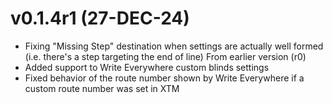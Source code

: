 # v0.1.4r1 (27-DEC-24)
- Fixing "Missing Step" destination when settings are actually well formed (i.e. there's a step targeting the end of line)
From earlier version (r0)
- Added support to Write Everywhere custom blinds settings
- Fixed behavior of the route number shown by Write Everywhere if a custom route number was set in XTM